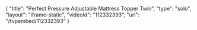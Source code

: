 {
    "title": "Perfect Pressure Adjustable Mattress Topper  Twin",
    "type": "solo",
    "layout": "iframe-static",
    "videoId": "112332393",
    "url": "\/tvpembed\/112332393"
}